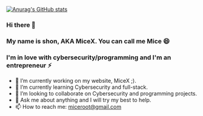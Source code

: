 [![Anurag's GitHub stats](https://github-readme-stats.vercel.app/api?username=shonber)](https://github.com/anuraghazra/github-readme-stats)

### Hi there 👋
### My name is shon, AKA MiceX. You can call me Mice 😄
### I'm in love with cybersecurity/programming and I'm an entrepreneur ⚡

- 🔭 I’m currently working on my website, MiceX ;).
- 🌱 I’m currently learning Cybersecurity and full-stack.
- 👯 I’m looking to collaborate on Cybersecurity and programming projects.
- 💬 Ask me about anything and I will try my best to help.
- 📫 How to reach me: miceroot@gmail.com

